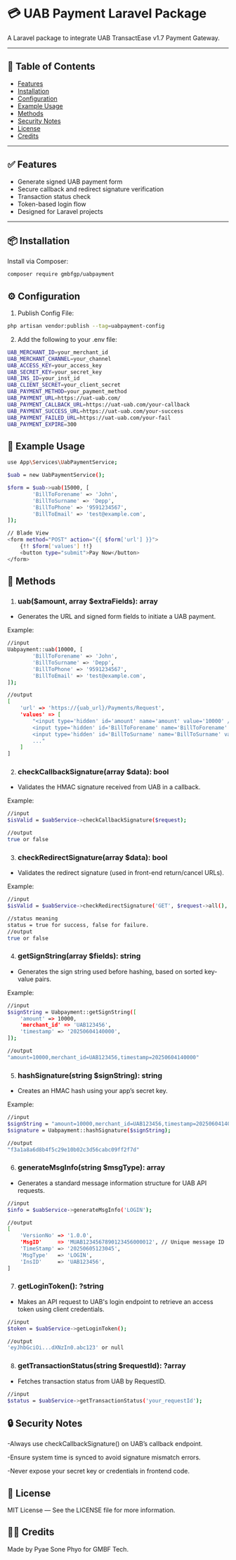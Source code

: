 # 💳 UAB Payment Laravel Package

A Laravel package to integrate UAB TransactEase v1.7 Payment Gateway.

---

## 📑 Table of Contents

- [Features](#-features)
- [Installation](#-installation)
- [Configuration](#%EF%B8%8F-configuration)
- [Example Usage](#-example-usage)
- [Methods](#-methods)
- [Security Notes](#-security-notes)
- [License](#-license)
- [Credits](#-credits)

---

## ✅ Features

- Generate signed UAB payment form
- Secure callback and redirect signature verification
- Transaction status check
- Token-based login flow
- Designed for Laravel projects

---

## 📦 Installation

Install via Composer:

```bash
composer require gmbfgp/uabpayment
```

## ⚙️ Configuration

1. Publish Config File:

```bash
php artisan vendor:publish --tag=uabpayment-config
```
2. Add the following to your .env file:

```bash
UAB_MERCHANT_ID=your_merchant_id
UAB_MERCHANT_CHANNEL=your_channel
UAB_ACCESS_KEY=your_access_key
UAB_SECRET_KEY=your_secret_key
UAB_INS_ID=your_inst_id
UAB_CLIENT_SECRET=your_client_secret
UAB_PAYMENT_METHOD=your_payment_method
UAB_PAYMENT_URL=https://uat-uab.com/
UAB_PAYMENT_CALLBACK_URL=https://uat-uab.com/your-callback
UAB_PAYMENT_SUCCESS_URL=https://uat-uab.com/your-success
UAB_PAYMENT_FAILED_URL=https://uat-uab.com/your-fail
UAB_PAYMENT_EXPIRE=300
```

## 🚀 Example Usage

```bash
use App\Services\UabPaymentService;

$uab = new UabPaymentService();

$form = $uab->uab(15000, [
        'BillToForename' => 'John',
        'BillToSurname' => 'Depp',
        'BillToPhone' => '9591234567',
        'BillToEmail' => 'test@example.com',
]);

// Blade View
<form method="POST" action="{{ $form['url'] }}">
    {!! $form['values'] !!}
    <button type="submit">Pay Now</button>
</form>
```
## 🧰 Methods
1. ### uab($amount, array $extraFields): array
- Generates the URL and signed form fields to initiate a UAB payment.

Example:
```bash
//input
Uabpayment::uab(10000, [
        'BillToForename' => 'John',
        'BillToSurname' => 'Depp',
        'BillToPhone' => '9591234567',
        'BillToEmail' => 'test@example.com',
]);

//output
[
    'url' => 'https://{uab_url}/Payments/Request',
    'values' => [
        "<input type='hidden' id='amount' name='amount' value='10000' />
        <input type='hidden' id='BillToForename' name='BillToForename' value='John' />
        <input type='hidden' id='BillToSurname' name='BillToSurname' value='Depp' />
        ..."
    ]
]
```

 
2. ### checkCallbackSignature(array $data): bool
- Validates the HMAC signature received from UAB in a callback.

Example:
```bash
//input
$isValid = $uabService->checkCallbackSignature($request);

//output
true or false
```


3. ### checkRedirectSignature(array $data): bool
- Validates the redirect signature (used in front-end return/cancel URLs).

Example:
```bash
//input
$isValid = $uabService->checkRedirectSignature('GET', $request->all(), true);

//status meaning
status = true for success, false for failure.
//output
true or false
```


4. ### getSignString(array $fields): string
- Generates the sign string used before hashing, based on sorted key-value pairs.

Example:
```bash
//input
$signString = Uabpayment::getSignString([
    'amount' => 10000,
    'merchant_id' => 'UAB123456',
    'timestamp' => '20250604140000',
]);

//output
"amount=10000,merchant_id=UAB123456,timestamp=20250604140000"
```


5. ### hashSignature(string $signString): string
- Creates an HMAC hash using your app’s secret key.

Example:
```bash
//input
$signString = "amount=10000,merchant_id=UAB123456,timestamp=20250604140000";
$signature = Uabpayment::hashSignature($signString);

//output
"f3a1a8a6d8b4f5c29e10b02c3d56cabc09ff2f7d"
```

6. ### generateMsgInfo(string $msgType): array
- Generates a standard message information structure for UAB API requests.
```bash
//input
$info = $uabService->generateMsgInfo('LOGIN');

//output
[
    'VersionNo' => '1.0.0',
    'MsgID'     => 'MUAB1234567890123456000012', // Unique message ID
    'TimeStamp' => '20250605123045',
    'MsgType'   => 'LOGIN',
    'InsID'     => 'UAB123456',
]
```

7. ### getLoginToken(): ?string
- Makes an API request to UAB's login endpoint to retrieve an access token using client credentials.
```bash
//input
$token = $uabService->getLoginToken();

//output
'eyJhbGciOi...dXNzIn0.abc123' or null
```
8. ### getTransactionStatus(string $requestId): ?array
- Fetches transaction status from UAB by RequestID.
```bash
//input
$status = $uabService->getTransactionStatus('your_requestId');
```

## 🔒 Security Notes

-Always use checkCallbackSignature() on UAB’s callback endpoint.

-Ensure system time is synced to avoid signature mismatch errors.

-Never expose your secret key or credentials in frontend code.

## 📝 License

MIT License — See the LICENSE file for more information.

## 👨‍💻 Credits

Made by Pyae Sone Phyo for GMBF Tech.

